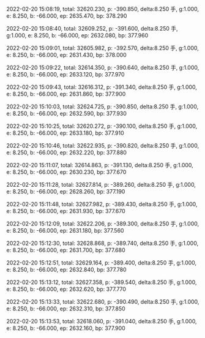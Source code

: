 2022-02-20 15:08:19, total: 32620.230, p: -390.850, delta:8.250 手, g:1.000, e: 8.250, b: -66.000, ep: 2635.470, bp: 378.290

2022-02-20 15:08:40, total: 32609.252, p: -391.600, delta:8.250 手, g:1.000, e: 8.250, b: -66.000, ep: 2632.080, bp: 377.960

2022-02-20 15:09:01, total: 32605.982, p: -392.570, delta:8.250 手, g:1.000, e: 8.250, b: -66.000, ep: 2631.430, bp: 378.000

2022-02-20 15:09:22, total: 32614.350, p: -390.640, delta:8.250 手, g:1.000, e: 8.250, b: -66.000, ep: 2633.120, bp: 377.970

2022-02-20 15:09:43, total: 32616.312, p: -391.340, delta:8.250 手, g:1.000, e: 8.250, b: -66.000, ep: 2631.860, bp: 377.900

2022-02-20 15:10:03, total: 32624.725, p: -390.850, delta:8.250 手, g:1.000, e: 8.250, b: -66.000, ep: 2632.590, bp: 377.930

2022-02-20 15:10:25, total: 32620.272, p: -390.100, delta:8.250 手, g:1.000, e: 8.250, b: -66.000, ep: 2633.180, bp: 377.910

2022-02-20 15:10:46, total: 32622.935, p: -390.820, delta:8.250 手, g:1.000, e: 8.250, b: -66.000, ep: 2632.220, bp: 377.880

2022-02-20 15:11:07, total: 32614.863, p: -391.130, delta:8.250 手, g:1.000, e: 8.250, b: -66.000, ep: 2630.230, bp: 377.670

2022-02-20 15:11:28, total: 32627.814, p: -389.260, delta:8.250 手, g:1.000, e: 8.250, b: -66.000, ep: 2628.260, bp: 377.190

2022-02-20 15:11:48, total: 32627.982, p: -389.430, delta:8.250 手, g:1.000, e: 8.250, b: -66.000, ep: 2631.930, bp: 377.670

2022-02-20 15:12:09, total: 32622.206, p: -389.300, delta:8.250 手, g:1.000, e: 8.250, b: -66.000, ep: 2631.180, bp: 377.560

2022-02-20 15:12:30, total: 32628.868, p: -389.740, delta:8.250 手, g:1.000, e: 8.250, b: -66.000, ep: 2631.700, bp: 377.680

2022-02-20 15:12:51, total: 32629.164, p: -389.400, delta:8.250 手, g:1.000, e: 8.250, b: -66.000, ep: 2632.840, bp: 377.780

2022-02-20 15:13:12, total: 32627.358, p: -389.540, delta:8.250 手, g:1.000, e: 8.250, b: -66.000, ep: 2632.620, bp: 377.770

2022-02-20 15:13:33, total: 32622.680, p: -390.490, delta:8.250 手, g:1.000, e: 8.250, b: -66.000, ep: 2632.310, bp: 377.850

2022-02-20 15:13:53, total: 32618.060, p: -391.040, delta:8.250 手, g:1.000, e: 8.250, b: -66.000, ep: 2632.160, bp: 377.900